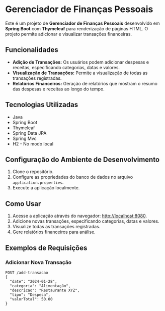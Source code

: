# Gerenciador de Finanças Pessoais

Este é um projeto de **Gerenciador de Finanças Pessoais** desenvolvido em **Spring Boot** com **Thymeleaf** para renderização de páginas HTML. O projeto permite adicionar e visualizar transações financeiras.

## Funcionalidades

- **Adição de Transações:** Os usuários podem adicionar despesas e receitas, especificando categorias, datas e valores.
- **Visualização de Transações:** Permite a visualização de todas as transações registradas.
- **Relatórios Financeiros:** Geração de relatórios que mostram o resumo das despesas e receitas ao longo do tempo.

## Tecnologias Utilizadas

- Java
- Spring Boot
- Thymeleaf
- Spring Data JPA
- Spring Mvc
- H2 - No modo local

## Configuração do Ambiente de Desenvolvimento

1. Clone o repositório.
2. Configure as propriedades do banco de dados no arquivo `application.properties`.
3. Execute a aplicação localmente.

## Como Usar

1. Acesse a aplicação através do navegador: [http://localhost:8080](http://localhost:8080).
2. Adicione novas transações, especificando categorias, datas e valores.
3. Visualize todas as transações registradas.
4. Gere relatórios financeiros para análise.

## Exemplos de Requisições

### Adicionar Nova Transação

```http
POST /add-transacao
{
  "date": "2024-01-28",
  "categoria": "Alimentação",
  "descricao": "Restaurante XYZ",
  "tipo": "Despesa",
  "valorTotal": 50.00
}

